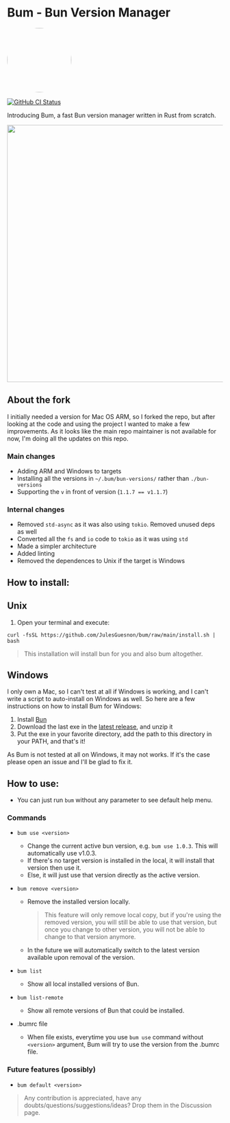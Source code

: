 # Bum - Bun Version Manager

<img src="https://github.com/owenizedd/bum/assets/26961166/b231b1ff-dcde-4cc1-a0de-fa0f4964e54e" height="auto" width="150" style="border-radius:50%">
<br/>

<a href="https://github.com/JulesGuesnon/bum/actions/workflows/deploy.yml"><img alt="GitHub CI Status" src="https://img.shields.io/github/actions/workflow/status/JulesGuesnon/bum/deploy.yml?label=CI&logo=GitHub"></a> <br/>

Introducing Bum, a fast Bun version manager written in Rust from scratch.

<img src=".docs/bum-quick-demo.gif" width="600">

## About the fork

I initially needed a version for Mac OS ARM, so I forked the repo, but after looking at the code and using the project I wanted to make a few improvements. As it looks like the main repo maintainer is not available for now, I'm doing all the updates on this repo.

### Main changes

- Adding ARM and Windows to targets
- Installing all the versions in `~/.bum/bun-versions/` rather than `./bun-versions`
- Supporting the `v` in front of version (`1.1.7 == v1.1.7`)

### Internal changes

- Removed `std-async` as it was also using `tokio`. Removed unused deps as well
- Converted all the `fs` and `io` code to `tokio` as it was using `std`
- Made a simpler architecture
- Added linting
- Removed the dependences to Unix if the target is Windows

## How to install:

## Unix

1. Open your terminal and execute:

```
curl -fsSL https://github.com/JulesGuesnon/bum/raw/main/install.sh | bash
```

> This installation will install bun for you and also bum altogether.

## Windows

I only own a Mac, so I can't test at all if Windows is working, and I can't write a script to auto-install on Windows as well. So here are a few instructions on how to install Bum for Windows:

1. Install [Bun](https://bun.sh/)
2. Download the last exe in the [latest release](https://github.com/JulesGuesnon/bum/releases/latest), and unzip it
3. Put the exe in your favorite directory, add the path to this directory in your PATH, and that's it!

As Bum is not tested at all on Windows, it may not works. If it's the case please open an issue and I'll be glad to fix it.

## How to use:

- You can just run `bum` without any parameter to see default help menu.

### Commands

- `bum use <version>`
  - Change the current active bun version, e.g. `bum use 1.0.3`. This will automatically use v1.0.3.
  - If there's no target version is installed in the local, it will install that version then use it.
  - Else, it will just use that version directly as the active version.
- `bum remove <version>`
  - Remove the installed version locally.
    > This feature will only remove local copy, but if you're using the removed version, you will still be able to use that version, but once you change to other version, you will not be able to change to that version anymore.
  - In the future we will automatically switch to the latest version available upon removal of the version.
- `bum list`
  - Show all local installed versions of Bun.
- `bum list-remote`

  - Show all remote versions of Bun that could be installed.

- .bumrc file
  - When file exists, everytime you use `bum use` command without `<version>` argument, Bum will try to use the version from the .bumrc file.

### Future features (possibly)

- `bum default <version>`

> Any contribution is appreciated, have any doubts/questions/suggestions/ideas? Drop them in the Discussion page.
